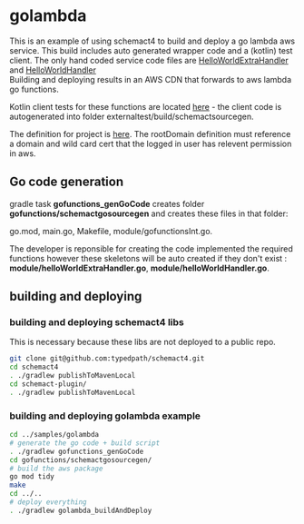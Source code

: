 # golambda

This is an example of using schemact4 to  build and  deploy a go lambda aws service.
This build includes auto generated wrapper code and a (kotlin) test client.
The only hand coded service code files are [HelloWorldExtraHandler](gofunctions/schemactgosourcegen/module/helloWorldExtraHandler.go) and [HelloWorldHandler](gofunctions/schemactgosourcegen/module/helloWorldHandler.go)  
Building and deploying results in an AWS CDN that forwards to aws lambda go functions.

Kotlin client tests for these functions are located  [here](externaltest/src/main/kotlin/client) - the client code is autogenerated into folder externaltest/build/schemactsourcegen.


The definition for project is  [here](buildSrc/src/main/kotlin/golambda/schemact/GoLambda.kt).
The rootDomain definition must reference a domain and wild card cert that the logged in user has relevent permission in aws.

## Go code generation
gradle task **gofunctions_genGoCode** creates folder **gofunctions/schemactgosourcegen** and creates these files in that folder: 

go.mod, main.go, Makefile, module/gofunctionsInt.go.

The developer is reponsible for creating the code implemented the required functions however these skeletons will be auto created if they don't exist :
**module/helloWorldExtraHandler.go**, **module/helloWorldHandler.go**.

## building and deploying

### building and deploying schemact4 libs

This is necessary because these libs are not deployed to a public repo.

```bash
git clone git@github.com:typedpath/schemact4.git
cd schemact4
. ./gradlew publishToMavenLocal
cd schemact-plugin/
. ./gradlew publishToMavenLocal
```

### building and deploying golambda example

```bash
cd ../samples/golambda
# generate the go code + build script
. ./gradlew gofunctions_genGoCode
cd gofunctions/schemactgosourcegen/
# build the aws package
go mod tidy
make
cd ../..
# deploy everything
. ./gradlew golambda_buildAndDeploy
```











